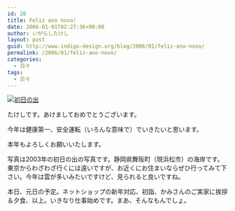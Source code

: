 ```yaml
---
id: 20
title: Feliz ano novo!
date: 2006-01-01T02:27:36+00:00
author: いがらしたけし
layout: post
guid: http://www.indigo-design.org/blog/2006/01/feliz-ano-novo/
permalink: /2006/01/feliz-ano-novo/
categories:
  - 日々
tags:
  - 日々
---
```

<a href="http://blog-imgs-29.fc2.com/a/r/m/armadillo75/060101a.jpg" target="_blank"><img src="http://blog-imgs-29.fc2.com/a/r/m/armadillo75/060101a.jpg" alt="初日の出" border="0" /></a>
  
たけしです。あけましておめでとうございます。
  
今年は健康第一、安全運転（いろんな意味で）でいきたいと思います。
  
本年もよろしくお願いいたします。

<!--more-->


  
写真は2003年の初日の出の写真です。静岡県舞阪町（現浜松市）の海岸です。東京からわざわざ行くには遠いですが、お近くにお住まいならぜひ行ってみて下さい。今年は雲が多いみたいですけど、見られると良いですね。
  
本日、元日の予定。ネットショップの新年対応、初詣、かみさんのご実家に挨拶＆夕食、以上。いきなり仕事始めです。まあ、そんなもんでしょ。
